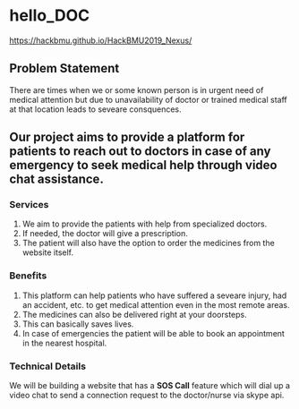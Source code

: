 # hello_DOC
https://hackbmu.github.io/HackBMU2019_Nexus/

## Problem Statement
There are times when we or some known person is in urgent need of medical attention but due to unavailability of doctor or trained medical staff at that location leads to seveare consquences.

Our project aims to provide a platform for patients to reach out to doctors in case of any emergency to seek medical help through video chat assistance. 
---

### Services
1. We aim to provide the patients with help from specialized doctors.
2. If needed, the doctor will give a prescription.
3. The patient will also have the option to order the medicines from the website itself. 

### Benefits
1. This platform can help patients who have suffered a seveare injury, had an accident, etc. to get medical attention even in the most remote areas.
2. The medicines can also be delivered right at your doorsteps. 
3. This can basically saves lives. 
4. In case of emergencies the patient will be able to book an appointment in the nearest hospital.

### Technical Details

We will be building a website that has a **SOS Call** feature which will dial up a video chat to send a connection request to the doctor/nurse via skype api. 


